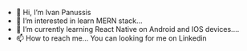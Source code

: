 - 👋 Hi, I’m Ivan Panussis
- 👀 I’m interested in learn MERN stack...
- 🌱 I’m currently learning React Native on Android and IOS devices....
- 📫 How to reach me... You can looking for me on Linkedin

